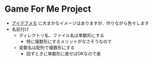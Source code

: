 # Game For Me Project

- [アイデアメモ](https://scrapbox.io/marco3jp/%E7%A7%81%E3%81%AE%E3%81%9F%E3%82%81%E3%81%AE%E3%82%B9%E3%83%88%E3%83%A9%E3%83%86%E3%82%B8%E3%83%BC%E3%82%B2%E3%83%BC%E3%83%A0%2F%E3%83%A1%E3%83%A2) に大まかなイメージはありますが、作りながら色々します
- 名前付け
  - ディレクトリ名、ファイル名は単数形にする
    - 特に複数形にするメリットがなさそうなので
  - 変数名は配列で複数形にする
    - 回すときに単数形に直せばOKなので楽